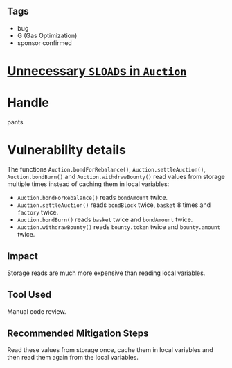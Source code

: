 ## Tags

- bug
- G (Gas Optimization)
- sponsor confirmed

# [Unnecessary `SLOAD`s in `Auction`](https://github.com/code-423n4/2021-10-defiprotocol-findings/issues/33) 

# Handle

pants


# Vulnerability details

The functions `Auction.bondForRebalance()`, `Auction.settleAuction()`, `Auction.bondBurn()` and `Auction.withdrawBounty()` read values from storage multiple times instead of caching them in local variables:
- `Auction.bondForRebalance()` reads `bondAmount` twice.
- `Auction.settleAuction()` reads `bondBlock` twice, `basket` 8 times and `factory` twice.
- `Auction.bondBurn()` reads `basket` twice and `bondAmount` twice.
- `Auction.withdrawBounty()` reads `bounty.token` twice and `bounty.amount` twice.

## Impact
Storage reads are much more expensive than reading local variables.

## Tool Used
Manual code review.

## Recommended Mitigation Steps
Read these values from storage once, cache them in local variables and then read them again from the local variables.

